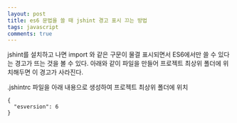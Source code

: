```yaml
---
layout: post
title: es6 문법을 쓸 때 jshint 경고 표시 끄는 방법
tags: javascript
comments: true
---
```

           
jshint를 설치하고 나면 import 와 같은 구문이 물결 표시되면서 ES6에서만 쓸 수 있다는 경고가 뜨는 것을 볼 수 있다. 아래와 같이 파일을 만들어 프로젝트 최상위 폴더에 위치해두면 이 경고가 사라진다.    
      
.jshintrc 파일을 아래 내용으로 생성하여 프로젝트 최상위 폴더에 위치    
    
~~~
{
  "esversion": 6
}
~~~
     